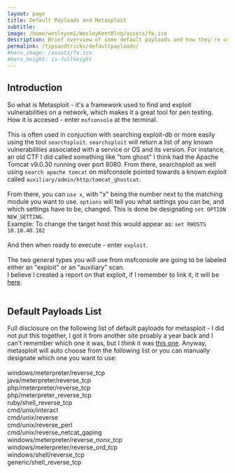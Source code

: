 ```yaml
---
layout: page
title: Default Payloads and Metasploit
subtitle: 
image: /home/wesleyvm1/WesleyKentBlog/assets/fe.ico
description: Brief overview of some default payloads and how they're used in Metasploit
permalink: /tipsandtricks/defaultpayloads/
#hero_image: /assets/fe.ico
#hero_height: is-fullheight
---
```


## Introduction
So what is Metasploit - it's a framework used to find and exploit vulnerabilities on a network, which makes it a great tool for pen testing.<br>
How it is accesed - enter `msfconsole` at the terminal.<br>
<br>
This is often used in conjuction with searching exploit-db or more easily using the tool `searchsploit`. `searchsploit` will return a list of any known vulnerabilities associated with a service  or OS and its version. For instance, an old CTF I did called something like "tom ghost" I think had the Apache Tomcat v9.0.30 running over port 8080. From there, searchsploit as well using `search apache tomcat` on msfconsole pointed towards a known exploit called `auxiliary/admin/http/tomcat_ghostcat`.<br><br>
From there, you can `use x`, with "x" being the number next to the matching module you want to use. `options` will tell you what settings you can be, and which settings have to be, changed. This is done be designating `set OPTION NEW_SETTING`.<br>
Example: To change the target host this would appear as: `set RHOSTS 10.10.40.182`<br><br>
And then when ready to execute - enter `exploit`.
<br><br>
The two general types you will use from msfconsole are going to be labeled either an "exploit" or an "auxiliary" scan.<br>
I believe I created a report on that exploit, if I remember to link it, it will be [here](/thm/2022/04/18/TomGhost.html).
<br><br>

## Default Payloads List
Full disclosure on the following list of default payloads for metasploit - I did not put this together, I got it from another site proably a year back and I can't remember which one it was, but I _think_ it was [this one](https://docs.rapid7.com/metasploit/working-with-payloads/). Anyway, metasploit will auto choose from the following list or you can manually designate which one you want to use:<br><br>
windows/meterpreter/reverse_tcp<br>
java/meterpreter/reverse_tcp<br>
php/meterpreter/reverse_tcp<br>
php/meterpreter_reverse_tcp<br>
ruby/shell_reverse_tcp<br>
cmd/unix/interact<br>
cmd/unix/reverse<br>
cmd/unix/reverse_perl<br>
cmd/unix/reverse_netcat_gaping<br>
windows/meterpreter/reverse_nonx_tcp<br>
windows/meterpreter/reverse_ord_tcp<br>
windows/shell/reverse_tcp<br>
generic/shell_reverse_tcp<br>
<br>
